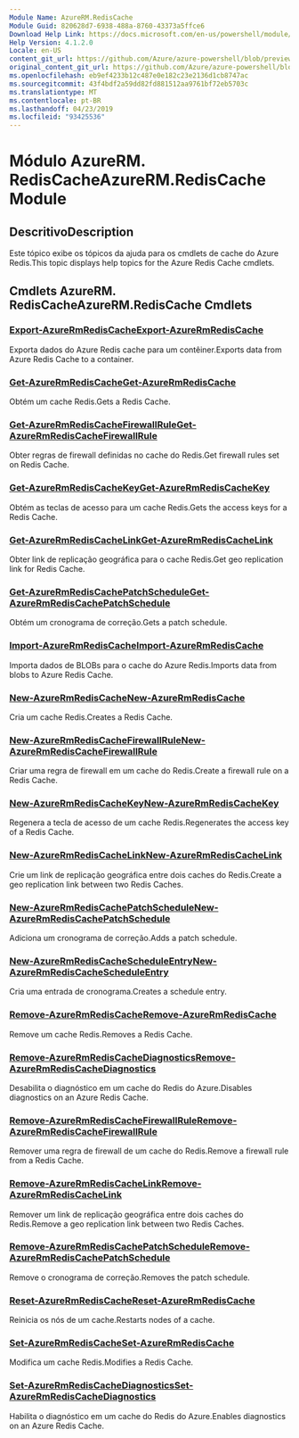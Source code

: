 ```yaml
---
Module Name: AzureRM.RedisCache
Module Guid: 820628d7-6938-488a-8760-43373a5ffce6
Download Help Link: https://docs.microsoft.com/en-us/powershell/module/azurerm.rediscache
Help Version: 4.1.2.0
Locale: en-US
content_git_url: https://github.com/Azure/azure-powershell/blob/preview/src/ResourceManager/RedisCache/Commands.RedisCache/help/AzureRM.RedisCache.md
original_content_git_url: https://github.com/Azure/azure-powershell/blob/preview/src/ResourceManager/RedisCache/Commands.RedisCache/help/AzureRM.RedisCache.md
ms.openlocfilehash: eb9ef4233b12c487e0e182c23e2136d1cb8747ac
ms.sourcegitcommit: 43f4bdf2a59dd82fd881512aa9761bf72eb5703c
ms.translationtype: MT
ms.contentlocale: pt-BR
ms.lasthandoff: 04/23/2019
ms.locfileid: "93425536"
---
```

# <span data-ttu-id="b42e5-101">Módulo AzureRM. RedisCache</span><span class="sxs-lookup"><span data-stu-id="b42e5-101">AzureRM.RedisCache Module</span></span>
## <span data-ttu-id="b42e5-102">Descritivo</span><span class="sxs-lookup"><span data-stu-id="b42e5-102">Description</span></span>
<span data-ttu-id="b42e5-103">Este tópico exibe os tópicos da ajuda para os cmdlets de cache do Azure Redis.</span><span class="sxs-lookup"><span data-stu-id="b42e5-103">This topic displays help topics for the Azure Redis Cache cmdlets.</span></span>

## <span data-ttu-id="b42e5-104">Cmdlets AzureRM. RedisCache</span><span class="sxs-lookup"><span data-stu-id="b42e5-104">AzureRM.RedisCache Cmdlets</span></span>
### [<span data-ttu-id="b42e5-105">Export-AzureRmRedisCache</span><span class="sxs-lookup"><span data-stu-id="b42e5-105">Export-AzureRmRedisCache</span></span>](Export-AzureRmRedisCache.md)
<span data-ttu-id="b42e5-106">Exporta dados do Azure Redis cache para um contêiner.</span><span class="sxs-lookup"><span data-stu-id="b42e5-106">Exports data from Azure Redis Cache to a container.</span></span>

### [<span data-ttu-id="b42e5-107">Get-AzureRmRedisCache</span><span class="sxs-lookup"><span data-stu-id="b42e5-107">Get-AzureRmRedisCache</span></span>](Get-AzureRmRedisCache.md)
<span data-ttu-id="b42e5-108">Obtém um cache Redis.</span><span class="sxs-lookup"><span data-stu-id="b42e5-108">Gets a Redis Cache.</span></span>

### [<span data-ttu-id="b42e5-109">Get-AzureRmRedisCacheFirewallRule</span><span class="sxs-lookup"><span data-stu-id="b42e5-109">Get-AzureRmRedisCacheFirewallRule</span></span>](Get-AzureRmRedisCacheFirewallRule.md)
<span data-ttu-id="b42e5-110">Obter regras de firewall definidas no cache do Redis.</span><span class="sxs-lookup"><span data-stu-id="b42e5-110">Get firewall rules set on Redis Cache.</span></span>

### [<span data-ttu-id="b42e5-111">Get-AzureRmRedisCacheKey</span><span class="sxs-lookup"><span data-stu-id="b42e5-111">Get-AzureRmRedisCacheKey</span></span>](Get-AzureRmRedisCacheKey.md)
<span data-ttu-id="b42e5-112">Obtém as teclas de acesso para um cache Redis.</span><span class="sxs-lookup"><span data-stu-id="b42e5-112">Gets the access keys for a Redis Cache.</span></span>

### [<span data-ttu-id="b42e5-113">Get-AzureRmRedisCacheLink</span><span class="sxs-lookup"><span data-stu-id="b42e5-113">Get-AzureRmRedisCacheLink</span></span>](Get-AzureRmRedisCacheLink.md)
<span data-ttu-id="b42e5-114">Obter link de replicação geográfica para o cache Redis.</span><span class="sxs-lookup"><span data-stu-id="b42e5-114">Get geo replication link for Redis Cache.</span></span>

### [<span data-ttu-id="b42e5-115">Get-AzureRmRedisCachePatchSchedule</span><span class="sxs-lookup"><span data-stu-id="b42e5-115">Get-AzureRmRedisCachePatchSchedule</span></span>](Get-AzureRmRedisCachePatchSchedule.md)
<span data-ttu-id="b42e5-116">Obtém um cronograma de correção.</span><span class="sxs-lookup"><span data-stu-id="b42e5-116">Gets a patch schedule.</span></span>

### [<span data-ttu-id="b42e5-117">Import-AzureRmRedisCache</span><span class="sxs-lookup"><span data-stu-id="b42e5-117">Import-AzureRmRedisCache</span></span>](Import-AzureRmRedisCache.md)
<span data-ttu-id="b42e5-118">Importa dados de BLOBs para o cache do Azure Redis.</span><span class="sxs-lookup"><span data-stu-id="b42e5-118">Imports data from blobs to Azure Redis Cache.</span></span>

### [<span data-ttu-id="b42e5-119">New-AzureRmRedisCache</span><span class="sxs-lookup"><span data-stu-id="b42e5-119">New-AzureRmRedisCache</span></span>](New-AzureRmRedisCache.md)
<span data-ttu-id="b42e5-120">Cria um cache Redis.</span><span class="sxs-lookup"><span data-stu-id="b42e5-120">Creates a Redis Cache.</span></span>

### [<span data-ttu-id="b42e5-121">New-AzureRmRedisCacheFirewallRule</span><span class="sxs-lookup"><span data-stu-id="b42e5-121">New-AzureRmRedisCacheFirewallRule</span></span>](New-AzureRmRedisCacheFirewallRule.md)
<span data-ttu-id="b42e5-122">Criar uma regra de firewall em um cache do Redis.</span><span class="sxs-lookup"><span data-stu-id="b42e5-122">Create a firewall rule on a Redis Cache.</span></span>

### [<span data-ttu-id="b42e5-123">New-AzureRmRedisCacheKey</span><span class="sxs-lookup"><span data-stu-id="b42e5-123">New-AzureRmRedisCacheKey</span></span>](New-AzureRmRedisCacheKey.md)
<span data-ttu-id="b42e5-124">Regenera a tecla de acesso de um cache Redis.</span><span class="sxs-lookup"><span data-stu-id="b42e5-124">Regenerates the access key of a Redis Cache.</span></span>

### [<span data-ttu-id="b42e5-125">New-AzureRmRedisCacheLink</span><span class="sxs-lookup"><span data-stu-id="b42e5-125">New-AzureRmRedisCacheLink</span></span>](New-AzureRmRedisCacheLink.md)
<span data-ttu-id="b42e5-126">Crie um link de replicação geográfica entre dois caches do Redis.</span><span class="sxs-lookup"><span data-stu-id="b42e5-126">Create a geo replication link between two Redis Caches.</span></span>

### [<span data-ttu-id="b42e5-127">New-AzureRmRedisCachePatchSchedule</span><span class="sxs-lookup"><span data-stu-id="b42e5-127">New-AzureRmRedisCachePatchSchedule</span></span>](New-AzureRmRedisCachePatchSchedule.md)
<span data-ttu-id="b42e5-128">Adiciona um cronograma de correção.</span><span class="sxs-lookup"><span data-stu-id="b42e5-128">Adds a patch schedule.</span></span>

### [<span data-ttu-id="b42e5-129">New-AzureRmRedisCacheScheduleEntry</span><span class="sxs-lookup"><span data-stu-id="b42e5-129">New-AzureRmRedisCacheScheduleEntry</span></span>](New-AzureRmRedisCacheScheduleEntry.md)
<span data-ttu-id="b42e5-130">Cria uma entrada de cronograma.</span><span class="sxs-lookup"><span data-stu-id="b42e5-130">Creates a schedule entry.</span></span>

### [<span data-ttu-id="b42e5-131">Remove-AzureRmRedisCache</span><span class="sxs-lookup"><span data-stu-id="b42e5-131">Remove-AzureRmRedisCache</span></span>](Remove-AzureRmRedisCache.md)
<span data-ttu-id="b42e5-132">Remove um cache Redis.</span><span class="sxs-lookup"><span data-stu-id="b42e5-132">Removes a Redis Cache.</span></span>

### [<span data-ttu-id="b42e5-133">Remove-AzureRmRedisCacheDiagnostics</span><span class="sxs-lookup"><span data-stu-id="b42e5-133">Remove-AzureRmRedisCacheDiagnostics</span></span>](Remove-AzureRmRedisCacheDiagnostics.md)
<span data-ttu-id="b42e5-134">Desabilita o diagnóstico em um cache do Redis do Azure.</span><span class="sxs-lookup"><span data-stu-id="b42e5-134">Disables diagnostics on an Azure Redis Cache.</span></span>

### [<span data-ttu-id="b42e5-135">Remove-AzureRmRedisCacheFirewallRule</span><span class="sxs-lookup"><span data-stu-id="b42e5-135">Remove-AzureRmRedisCacheFirewallRule</span></span>](Remove-AzureRmRedisCacheFirewallRule.md)
<span data-ttu-id="b42e5-136">Remover uma regra de firewall de um cache do Redis.</span><span class="sxs-lookup"><span data-stu-id="b42e5-136">Remove a firewall rule from a Redis Cache.</span></span>

### [<span data-ttu-id="b42e5-137">Remove-AzureRmRedisCacheLink</span><span class="sxs-lookup"><span data-stu-id="b42e5-137">Remove-AzureRmRedisCacheLink</span></span>](Remove-AzureRmRedisCacheLink.md)
<span data-ttu-id="b42e5-138">Remover um link de replicação geográfica entre dois caches do Redis.</span><span class="sxs-lookup"><span data-stu-id="b42e5-138">Remove a geo replication link between two Redis Caches.</span></span>

### [<span data-ttu-id="b42e5-139">Remove-AzureRmRedisCachePatchSchedule</span><span class="sxs-lookup"><span data-stu-id="b42e5-139">Remove-AzureRmRedisCachePatchSchedule</span></span>](Remove-AzureRmRedisCachePatchSchedule.md)
<span data-ttu-id="b42e5-140">Remove o cronograma de correção.</span><span class="sxs-lookup"><span data-stu-id="b42e5-140">Removes the patch schedule.</span></span>

### [<span data-ttu-id="b42e5-141">Reset-AzureRmRedisCache</span><span class="sxs-lookup"><span data-stu-id="b42e5-141">Reset-AzureRmRedisCache</span></span>](Reset-AzureRmRedisCache.md)
<span data-ttu-id="b42e5-142">Reinicia os nós de um cache.</span><span class="sxs-lookup"><span data-stu-id="b42e5-142">Restarts nodes of a cache.</span></span>

### [<span data-ttu-id="b42e5-143">Set-AzureRmRedisCache</span><span class="sxs-lookup"><span data-stu-id="b42e5-143">Set-AzureRmRedisCache</span></span>](Set-AzureRmRedisCache.md)
<span data-ttu-id="b42e5-144">Modifica um cache Redis.</span><span class="sxs-lookup"><span data-stu-id="b42e5-144">Modifies a Redis Cache.</span></span>

### [<span data-ttu-id="b42e5-145">Set-AzureRmRedisCacheDiagnostics</span><span class="sxs-lookup"><span data-stu-id="b42e5-145">Set-AzureRmRedisCacheDiagnostics</span></span>](Set-AzureRmRedisCacheDiagnostics.md)
<span data-ttu-id="b42e5-146">Habilita o diagnóstico em um cache do Redis do Azure.</span><span class="sxs-lookup"><span data-stu-id="b42e5-146">Enables diagnostics on an Azure Redis Cache.</span></span>

